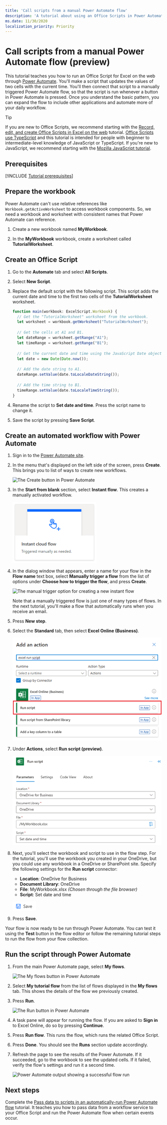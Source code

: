 ```yaml
---
title: 'Call scripts from a manual Power Automate flow'
description: 'A tutorial about using an Office Scripts in Power Automate through a manual trigger.'
ms.date: 11/30/2020
localization_priority: Priority
---
```


# Call scripts from a manual Power Automate flow (preview)

This tutorial teaches you how to run an Office Script for Excel on the web through [Power Automate](https://flow.microsoft.com). You'll make a script that updates the values of two cells with the current time. You'll then connect that script to a manually triggered Power Automate flow, so that the script is run whenever a button in Power Automate is pressed. Once you understand the basic pattern, you can expand the flow to include other applications and automate more of your daily workflow.

> [!TIP]
> If you are new to Office Scripts, we recommend starting with the [Record, edit, and create Office Scripts in Excel on the web](excel-tutorial.md) tutorial. [Office Scripts use TypeScript](../overview/code-editor-environment.md) and this tutorial is intended for people with beginner to intermediate-level knowledge of JavaScript or TypeScript. If you're new to JavaScript, we recommend starting with the [Mozilla JavaScript tutorial](https://developer.mozilla.org/docs/Web/JavaScript/Guide/Introduction).

## Prerequisites

[!INCLUDE [Tutorial prerequisites](../includes/power-automate-tutorial-prerequisites.md)]

## Prepare the workbook

Power Automate can't use relative references like `Workbook.getActiveWorksheet` to access workbook components. So, we need a workbook and worksheet with consistent names that Power Automate can reference.

1. Create a new workbook named **MyWorkbook**.

2. In the **MyWorkbook** workbook, create a worksheet called **TutorialWorksheet**.

## Create an Office Script

1. Go to the **Automate** tab and select **All Scripts**.

2. Select **New Script**.

3. Replace the default script with the following script. This script adds the current date and time to the first two cells of the **TutorialWorksheet** worksheet.

    ```TypeScript
    function main(workbook: ExcelScript.Workbook) {
      // Get the "TutorialWorksheet" worksheet from the workbook.
      let worksheet = workbook.getWorksheet("TutorialWorksheet");

      // Get the cells at A1 and B1.
      let dateRange = worksheet.getRange("A1");
      let timeRange = worksheet.getRange("B1");

      // Get the current date and time using the JavaScript Date object.
      let date = new Date(Date.now());

      // Add the date string to A1.
      dateRange.setValue(date.toLocaleDateString());

      // Add the time string to B1.
      timeRange.setValue(date.toLocaleTimeString());
    }
    ```

4. Rename the script to **Set date and time**. Press the script name to change it.

5. Save the script by pressing **Save Script**.

## Create an automated workflow with Power Automate

1. Sign in to the [Power Automate site](https://flow.microsoft.com).

2. In the menu that's displayed on the left side of the screen, press **Create**. This brings you to list of ways to create new workflows.

    ![The Create button in Power Automate](../images/power-automate-tutorial-1.png)

3. In the **Start from blank** section, select **Instant flow**. This creates a manually activated workflow.

    ![The Instant flow option for creating a new workflow](../images/power-automate-tutorial-2.png)

4. In the dialog window that appears, enter a name for your flow in the **Flow name** text box, select **Manually trigger a flow** from the list of options under **Choose how to trigger the flow**, and press **Create**.

    ![The manual trigger option for creating a new instant flow](../images/power-automate-tutorial-3.png)

    Note that a manually triggered flow is just one of many types of flows. In the next tutorial, you'll make a flow that automatically runs when you receive an email.

5. Press **New step**.

6. Select the **Standard** tab, then select **Excel Online (Business)**.

    ![The Power Automate option for Excel Online (Business)](../images/power-automate-tutorial-4.png)

7. Under **Actions**, select **Run script (preview)**.

    ![The Power Automate action option for Run script (preview)](../images/power-automate-tutorial-5.png)

8. Next, you'll select the workbook and script to use in the flow step. For the tutorial, you'll use the workbook you created in your OneDrive, but you could use any workbook in a OneDrive or SharePoint site. Specify the following settings for the **Run script** connector:

    - **Location**: OneDrive for Business
    - **Document Library**: OneDrive
    - **File**: MyWorkbook.xlsx *(Chosen through the file browser)*
    - **Script**: Set date and time

    ![The connector settings for running a script in Power Automate](../images/power-automate-tutorial-6.png)

9. Press **Save**.

Your flow is now ready to be run through Power Automate. You can test it using the **Test** button in the flow editor or follow the remaining tutorial steps to run the flow from your flow collection.

## Run the script through Power Automate

1. From the main Power Automate page, select **My flows**.

    ![The My flows button in Power Automate](../images/power-automate-tutorial-7.png)

2. Select **My tutorial flow** from the list of flows displayed in the **My flows** tab. This shows the details of the flow we previously created.

3. Press **Run**.

    ![The Run button in Power Automate](../images/power-automate-tutorial-8.png)

4. A task pane will appear for running the flow. If you are asked to **Sign in** to Excel Online, do so by pressing **Continue**.

5. Press **Run flow**. This runs the flow, which runs the related Office Script.

6. Press **Done**. You should see the **Runs** section update accordingly.

7. Refresh the page to see the results of the Power Automate. If it succeeded, go to the workbook to see the updated cells. If it failed, verify the flow's settings and run it a second time.

    ![Power Automate output showing a successful flow run](../images/power-automate-tutorial-9.png)

## Next steps

Complete the [Pass data to scripts in an automatically-run Power Automate flow](excel-power-automate-trigger.md) tutorial. It teaches you how to pass data from a workflow service to your Office Script and run the Power Automate flow when certain events occur.
